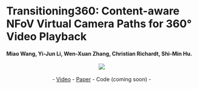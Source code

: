 # Transitioning360: Content-aware NFoV Virtual Camera Paths for 360° Video Playback


#### Miao Wang, Yi-Jun Li, Wen-Xuan Zhang, Christian Richardt, Shi-Min Hu.


<p align="center"> 
<img src="http://s.4cdn.org/image/title/105.gif">
<br>
<br>
- <a href="https://vimeo.com/456945096">Video</a> - <a href="https://researchportal.bath.ac.uk/files/211657571/Transitioning360_WangEtAl_ISMAR2020.pdf">Paper</a> - Code (coming soon) - </p>

